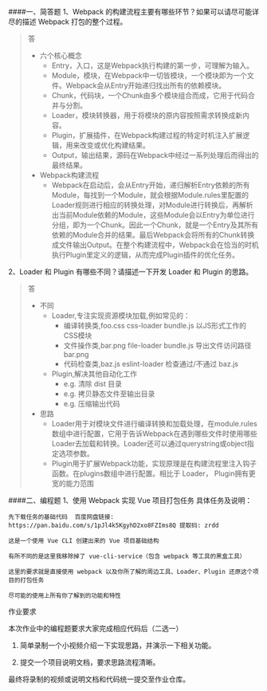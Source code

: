 ####一、简答题
1、Webpack 的构建流程主要有哪些环节？如果可以请尽可能详尽的描述 Webpack 打包的整个过程。
> 答
>   - 六个核心概念
>       - Entry，入口，这是Webpack执行构建的第一步，可理解为输入。
>       - Module，模块，在Webpack中一切皆模块，一个模块即为一个文件。Webpack会从Entry开始递归找出所有的依赖模块。
>       - Chunk，代码块，一个Chunk由多个模块组合而成，它用于代码合并与分割。
>       - Loader，模块转换器，用于将模块的原内容按照需求转换成新内容。
>       - Plugin，扩展插件，在Webpack构建过程的特定时机注入扩展逻辑，用来改变或优化构建结果。
>       - Output，输出结果，源码在Webpack中经过一系列处理后而得出的最终结果。
>   - Webpack构建流程
>       - Webpack在启动后，会从Entry开始，递归解析Entry依赖的所有Module，每找到一个Module，就会根据Module.rules里配置的Loader规则进行相应的转换处理，对Module进行转换后，再解析出当前Module依赖的Module，这些Module会以Entry为单位进行分组，即为一个Chunk。因此一个Chunk，就是一个Entry及其所有依赖的Module合并的结果。最后Webpack会将所有的Chunk转换成文件输出Output。在整个构建流程中，Webpack会在恰当的时机执行Plugin里定义的逻辑，从而完成Plugin插件的优化任务。

2、Loader 和 Plugin 有哪些不同？请描述一下开发 Loader 和 Plugin 的思路。
> 答
>   - 不同
>       - Loader,专注实现资源模块加载,例如常见的：
>           - 编译转换类,foo.css  css-loader  bundle.js 以JS形式工作的CSS模块
>           - 文件操作类,bar.png  file-loader  bundle.js  导出文件访问路径  bar.png
>           - 代码检查类,baz.js   eslint-loader 检查通过/不通过  baz.js
>       - Plugin,解决其他自动化工作
>           - e.g. 清除 dist 目录
>           - e.g. 拷贝静态文件至输出目录
>           - e.g. 压缩输出代码
>   - 思路
>       -  Loader用于对模块文件进行编译转换和加载处理，在module.rules数组中进行配置，它用于告诉Webpack在遇到哪些文件时使用哪些Loader去加载和转换。Loader还可以通过querystring或object指定选项参数。
>       - Plugin用于扩展Webpack功能，实现原理是在构建流程里注入钩子函数。在plugins数组中进行配置。相比于 Loader， Plugin拥有更宽的能力范围


####二、编程题
1、使用 Webpack 实现 Vue 项目打包任务
具体任务及说明：

    先下载任务的基础代码  百度网盘链接: https://pan.baidu.com/s/1pJl4k5KgyhD2xo8FZIms8Q 提取码: zrdd

    这是一个使用 Vue CLI 创建出来的 Vue 项目基础结构

    有所不同的是这里我移除掉了 vue-cli-service（包含 webpack 等工具的黑盒工具）

    这里的要求就是直接使用 webpack 以及你所了解的周边工具、Loader、Plugin 还原这个项目的打包任务

    尽可能的使用上所有你了解到的功能和特性

作业要求

本次作业中的编程题要求大家完成相应代码后（二选一）

1.  简单录制一个小视频介绍一下实现思路，并演示一下相关功能。

2.  提交一个项目说明文档，要求思路流程清晰。

最终将录制的视频或说明文档和代码统一提交至作业仓库。